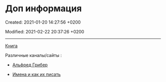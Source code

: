 # Доп информация 

Created: 2021-01-20 14:27:56 +0200

Modified: 2021-02-22 20:37:26 +0200

---


[Книга](https://t.me/c/1288738688/2)



Различные каналы/сайты :
-   [Альфред Грибер](http://alfred-griber.com/ivrit/uroki-uchimsya-chitat-na-ivrite/urok-5-uchimsya-chitat-bukvy-nun-samex-ajin-i-pej)


-   [Имена и как их писать](https://www.ivritaniya.ru/article/pishem-na-ivrite-pravilno-kak-napisat-na-ivrite-imya-familiyu-ili-nazvanie/)
